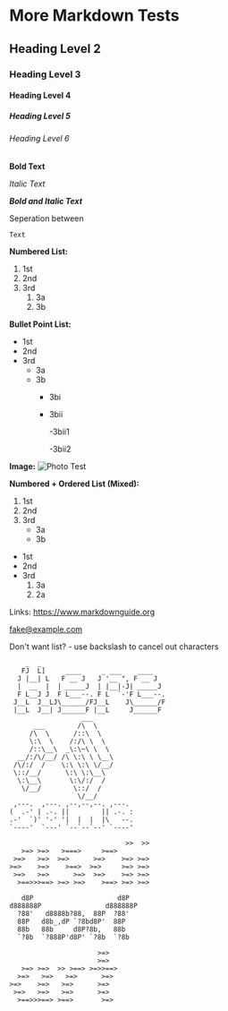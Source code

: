 # More Markdown Tests 
## Heading Level 2
### Heading Level 3
#### Heading Level 4
##### Heading Level 5
###### Heading Level 6
**Bold Text**


*Italic Text*


***Bold and Italic Text***

Seperation between

    Text

**Numbered List:**
1. 1st
2. 2nd
3. 3rd
    1. 3a
    2. 3b

**Bullet Point List:**
- 1st
- 2nd
- 3rd
    - 3a
    - 3b
        - 3bi
        - 3bii
            
            
            -3bii1
            
            
            -3bii2



**Image:**
    ![Photo Test](Pictures/storm.jfif)

**Numbered + Ordered List (Mixed):**
1. 1st
2. 2nd
3. 3rd
    - 3a
    - 3b

- 1st
- 2nd
- 3rd
    1. 3a
    2. 2a


Links: <https://www.markdownguide.org>


<fake@example.com>

Don't want list? \- use backslash to cancel out characters

        _  _                               
       FJ  L]     ____     _ ___    ____   
      J |__| L   F __ J   J '__ ", F __ J  
      |  __  |  | _____J  | |__|-J| _____J 
      F L__J J  F L___--. F L  `-'F L___--.
     J__L  J__LJ\______/FJ__L    J\______/F
     |__L  J__| J______F |__L     J______F 
                      ___     
          ___        /\  \    
         /\  \      /::\  \   
         \:\  \    /:/\ \  \  
         /::\__\  _\:\~\ \  \ 
      __/:/\/__/ /\ \:\ \ \__\
     /\/:/  /    \:\ \:\ \/__/
     \::/__/      \:\ \:\__\  
      \:\__\       \:\/:/  /  
       \/__/        \::/  /   
                     \/__/ 
     ,---.  ,---. ,--,--,--. ,---.  
    (  .-' | .-. ||        || .-. : 
    .-'  `)' '-' '|  |  |  |\   --. 
    `----'  `---' `--`--`--' `----' 
                                    
                                 >>  >> 
       >=> >=>   >===>     >==>         
     >=>   >=>  >=>      >=>    >=> >=> 
    >=>    >=>    >==>  >=>     >=> >=> 
     >=>   >=>      >=>  >=>    >=> >=> 
      >==>>>==> >=> >=>    >==> >=> >=> 

       d8P                     d8P  
    d888888P                d888888P
      ?88'   d8888b?88,  88P  ?88'  
      88P   d8b_,dP `?8bd8P'  88P   
      88b   88b     d8P?8b,   88b   
      `?8b  `?888P'd8P' `?8b  `?8b 

                          >=>   
                          >=>   
       >=> >=>  >> >==> >=>>==> 
      >=>   >=>   >=>      >=>   
    >=>    >=>   >=>      >=>   
     >=>   >=>   >=>      >=>   
      >==>>>==> >==>       >=> 